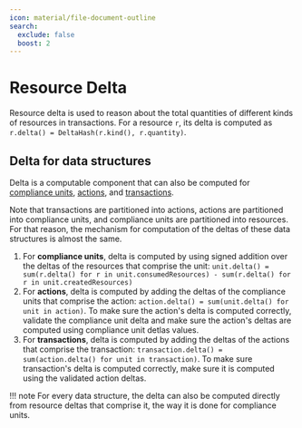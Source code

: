 ```yaml
---
icon: material/file-document-outline
search:
  exclude: false
  boost: 2
---
```


# Resource Delta
Resource delta is used to reason about the total quantities of different kinds of resources in transactions. For a resource `r`, its delta is computed as `r.delta() = DeltaHash(r.kind(), r.quantity)`.

## Delta for data structures

Delta is a computable component that can also be computed for [compliance units](./../../compliance_unit.md), [actions](./../../action.md), and [transactions](./../../transaction.md). 

Note that transactions are partitioned into actions, actions are partitioned into compliance units, and compliance units are partitioned into resources. For that reason, the mechanism for computation of the deltas of these data structures is almost the same.

1. For **compliance units**, delta is computed by using signed addition over the deltas of the resources that comprise the unit: `unit.delta() = sum(r.delta() for r in unit.consumedResources) - sum(r.delta() for r in unit.createdResources)`
2. For **actions**, delta is computed by adding the deltas of the compliance units that comprise the action:
`action.delta() = sum(unit.delta() for unit in action)`. To make sure the action's delta is computed correctly, validate the compliance unit delta and make sure the action's deltas are computed using compliance unit detlas values.
3. For **transactions**, delta is computed by adding the deltas of the actions that comprise the transaction:
`transaction.delta() = sum(action.delta() for unit in transaction)`. To make sure transaction's delta is computed correctly, make sure it is computed using the validated action deltas.


!!! note
    For every data structure, the delta can also be computed directly from resource deltas that comprise it, the way it is done for compliance units.
